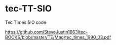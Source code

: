 # tec-TT-SIO
Tec Times SIO code


https://github.com/SteveJustin1963/tec-BOOKS/blob/master/TE/Mag/tec_times_1990_03.pdf
